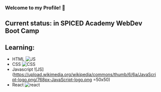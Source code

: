 ### Welcome to my Profile! 👋

## Current status: in SPICED Academy WebDev Boot Camp

## Learning:
 - HTML ![JS](https://en.wikipedia.org/wiki/HTML#/media/File:HTML5_logo_and_wordmark.svg)
 - CSS ![CSS](https://upload.wikimedia.org/wikipedia/commons/thumb/d/d5/CSS3_logo_and_wordmark.svg/544px-CSS3_logo_and_wordmark.svg.png)
 - Javascript ![JS](https://upload.wikimedia.org/wikipedia/commons/thumb/6/6a/JavaScript-logo.png/768px-JavaScript-logo.png =50x50)
 - React ![react](https://upload.wikimedia.org/wikipedia/commons/thumb/3/30/React_Logo_SVG.svg/180px-React_Logo_SVG.svg.png)

<!--
**FlorLutz/FlorLutz** is a ✨ _special_ ✨ repository because its `README.md` (this file) appears on your GitHub profile.

Here are some ideas to get you started:

- 🔭 I’m currently working on ...
- 🌱 I’m currently learning ...
- 👯 I’m looking to collaborate on ...
- 🤔 I’m looking for help with ...
- 💬 Ask me about ...
- 📫 How to reach me: ...
- 😄 Pronouns: ...
- ⚡ Fun fact: ...
-->
